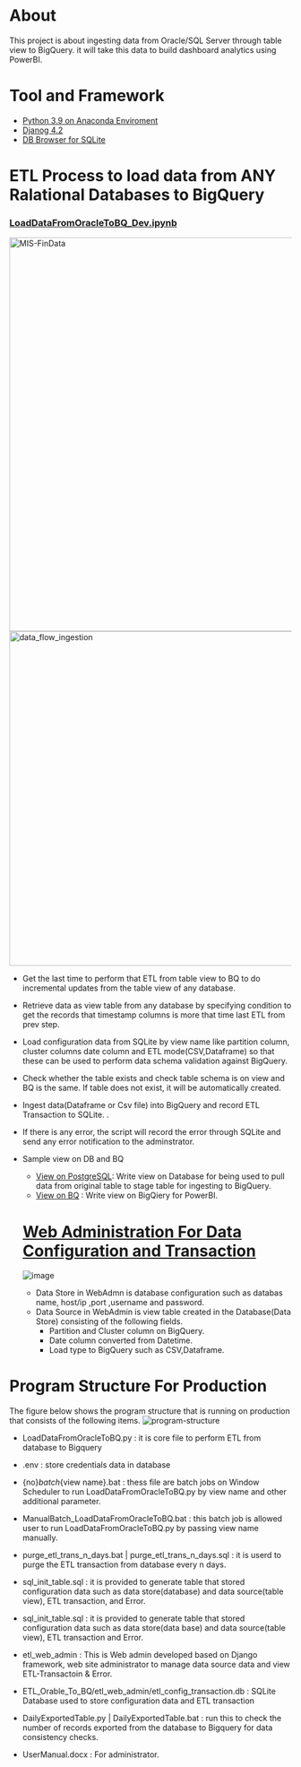 # About
This project is about ingesting data from Oracle/SQL Server through table view to BigQuery. it will take this data to build 
dashboard analytics using PowerBI.

# Tool and Framework
* [Python 3.9 on Anaconda Enviroment](https://www.anaconda.com/download)
* [Djanog 4.2](https://docs.djangoproject.com/en/4.2/releases/4.2/) 
* [DB Browser for SQLite](https://sqlitebrowser.org/) 

# ETL Process to load data from ANY Ralational Databases to BigQuery
### [LoadDataFromOracleToBQ_Dev.ipynb](https://github.com/technqvi/MIS-FinData/blob/main/LoadDataFromOracleToBQ_Dev.ipynb)
<img width="703" alt="MIS-FinData" src="https://github.com/technqvi/MIS-FinData/assets/38780060/cb92bf51-b75e-428d-afa0-5ec9012c5335">
<img width="597" alt="data_flow_ingestion" src="https://github.com/technqvi/MIS-FinData/assets/38780060/c07b69da-e554-4173-aff8-e5b9d5638c1e">

* Get the last time to perform that ETL from table view to BQ to do incremental updates from the table view of any database.
* Retrieve data as view table from any database by specifying condition to get the records that timestamp columns is more that time last ETL from prev step.
* Load  configuration data from SQLite by view name like  partition column, cluster columns  date column  and ETL mode(CSV,Dataframe) so that these can be used to perform data schema validation against BigQuery.
* Check whether the table exists and check table schema is on view and BQ is the same. If table does not exist, it will be automatically created.
* Ingest data(Dataframe or Csv file) into BigQuery and record ETL Transaction to SQLite. .
* If there is any error, the script will record the error through SQLite and send any error notification to the adminstrator.
* Sample view on DB and BQ
  * [View on PostgreSQL](https://github.com/technqvi/MIS-FinData/blob/main/sample_view_database.sql): Write view on Database for being used to pull data from original table to stage table for ingesting to BigQuery.
  * [View on BQ](https://github.com/technqvi/MIS-FinData/blob/main/sample_view_bq.sql) : Write view on BigQiery for PowerBI.

  # [Web Administration For Data Configuration and Transaction](https://github.com/technqvi/MIS-FinData/tree/main/ETL_Orable_To_BQ/etl_web_admin)
  ![image](https://github.com/technqvi/MIS-FinData/assets/38780060/50e9bb99-0e19-4b19-bd4f-6daee7eb0c1e)
  * Data Store in WebAdmn is database configuration such as databas name, host/ip ,port ,username  and password.
  * Data Source in WebAdmin is view table created in the Database(Data Store) consisting of  the following fields.
    * Partition and Cluster column on BigQuery.
    * Date column converted from Datetime.
    * Load type to BigQuery such as CSV,Dataframe.

 
# Program Structure For Production
The figure below shows the program structure that is running on production that  consists of the following items.
![program-structure](https://github.com/technqvi/MIS-FinData/assets/38780060/b0af9a12-dfcc-4ba8-b574-afb9a73fe7c6)

* LoadDataFromOracleToBQ.py : it is core file to perform ETL from database to Bigquery
* .env : store credentials data in database
* {no}_batch_{view name}.bat : thess file are batch jobs on Window Scheduler to run LoadDataFromOracleToBQ.py by view name and other additional parameter.
* ManualBatch_LoadDataFromOracleToBQ.bat : this batch job is allowed user to run LoadDataFromOracleToBQ.py by passing view name manually.
* purge_etl_trans_n_days.bat | purge_etl_trans_n_days.sql : it is userd to purge the ETL transaction from database every n days.

* sql_init_table.sql :  it is provided to generate table that stored configuration data  such as  data store(database) and data source(table view), ETL transaction, and Error.
* sql_init_table.sql :  it is provided to generate table that stored configuration data  such as  data store(data base) and data source(table view), ETL transaction and Error.
* etl_web_admin : This is Web admin developed based on Django framework, web site administrator to manage data source data and view ETL-Transactoin & Error.
* ETL_Orable_To_BQ/etl_web_admin/etl_config_transaction.db : SQLite Database used to store configuration data and ETL transaction
* DailyExportedTable.py | DailyExportedTable.bat : run this to check the number of records exported from the database to Bigquery for data consistency checks.
* UserManual.docx : For administrator.

